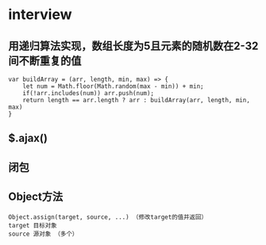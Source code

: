 # interview
## 用递归算法实现，数组长度为5且元素的随机数在2-32间不断重复的值
```
var buildArray = (arr, length, min, max) => {
	let num = Math.floor(Math.random(max - min)) + min;
	if(!arr.includes(num)) arr.push(num);
	return length == arr.length ? arr : buildArray(arr, length, min, max)
}
```
## $.ajax()

## 闭包

## Object方法
```
Object.assign(target, source, ...) （修改target的值并返回）
target 目标对象
source 源对象 （多个）
```



